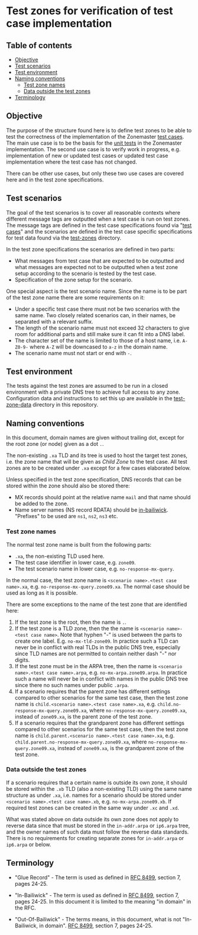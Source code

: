 # Test zones for verification of test case implementation

## Table of contents

* [Objective](#objective)
* [Test scenarios](#test-scenarios)
* [Test environment](#test-environment)
* [Naming conventions](#naming-conventions)
  * [Test zone names](#test-zone-names)
  * [Data outside the test zones](#data-outside-the-test-zones)
* [Terminology](#terminology)



## Objective

The purpose of the structure found here is to define test zones to be able to
test the correctness of the implementation of the Zonemaster [test cases]. The
main use case is to be the basis for the [unit tests] in the Zonemaster
implementation. The second use case is to verify work in progress, e.g.
implementation of new or updated test cases or updated test case
implementation where the test case has not changed.

There can be other use cases, but only these two use cases are covered here
and in the test zone specifications.


## Test scenarios

The goal of the test scenarios is to cover all reasonable contexts where
different message tags are outputted when a test case is run on test zones. The
message tags are defined in the test case specifications found via "[test cases]"
and the scenarios are defined in the test case specific specifications for test
data found via the [test-zones] directory.

In the test zone specifications the scenarios are defined in two parts:

* What messages from test case that are expected to be outputted and what
  messages are expected not to be outputted when a test zone setup according to
  the scenario is tested by the test case.
* Specification of the zone setup for the scenario.

One special aspect is the test scenario name. Since the name is to be part
of the test zone name there are some requirements on it:
* Under a specific test case there must not be two scenarios with the same name.
  Two closely related scenarios can, in their names, be separated with a
  relevant suffix.
* The length of the scenario name must not exceed 32 characters to give room for
  additional parts and still make sure it can fit into a DNS label.
* The character set of the name is limited to those of a host name, i.e.
  `A-Z0-9-` where `A-Z` will be downcased to `a-z` in the domain name.
* The scenario name must not start or end with `-`.


## Test environment

The tests against the test zones are assumed to be run in a closed environment
with a private DNS tree to achieve full access to any zone. Configuration data
and instructions to set this up are available in the [test-zone-data] directory
in this repository.

## Naming conventions

In this document, domain names are given without trailing dot, except for the root
zone (or node) given as a dot `.`.

The non-existing `.xa` TLD and its tree is used to host the target test
zones, i.e. the zone name that will be given as *Child Zone* to the test case.
All test zones are to be created under `.xa` except for a few cases elaborated
below.

Unless specified in the test zone specification, DNS records that can be stored
within the zone should also be stored there:
* MX records should point at the relative name `mail` and that name should be
  added to the zone.
* Name server names (NS record RDATA) should be [in-bailiwick]. "Prefixes" to be
  used are `ns1`, `ns2`, `ns3` etc.


### Test zone names

The normal test zone name is built from the following parts:
* `.xa`, the non-existing TLD used here.
* The test case identifier in lower case, e.g. `zone09`.
* The test scenario name in lower case, e.g. `no-response-mx-query`.

In the normal case, the test zone name is `<scenario name>.<test case name>.xa`,
e.g. `no-response-mx-query.zone09.xa`. The normal case should be used as long as
it is possible.

There are some exceptions to the name of the test zone that are identified here:
1. If the test zone is the root, then the name is `.`.
2. If the test zone is a TLD zone, then the the name is
   `<scenario name>-<test case name>`. Note that hyphen "-" is used between the
   parts to create one label. E.g. `no-mx-tld-zone09`. In practice such a TLD
   can never be in conflict with real TLDs in the public DNS tree, especially
   since TLD names are not permitted to contain neither dash "-" nor digits.
3. If the test zone must be in the ARPA tree, then the name is
   `<scenario name>.<test case name>.arpa`, e.g. `no-mx-arpa.zone09.arpa`. In
   practice such a name will never be in conflict with names in the public DNS
   tree since there no such names under public `.arpa`.
4. If a scenario requires that the parent zone has different settings compared to
   other scenarios for the same test case, then the test zone name is
   `child.<scenario name>.<test case name>.xa`, e.g.
   `child.no-response-mx-query.zone09.xa`, where
   `no-response-mx-query.zone09.xa`, instead of `zone09.xa`, is the parent zone
   of the test zone.
5. If a scenario requires that the grandparent zone has different settings
   compared to other scenarios for the same test case, then the test zone name is
   `child.parent.<scenario name>.<test case name>.xa`, e.g.
   `child.parent.no-response-mx-query.zone09.xa`, where
   `no-response-mx-query.zone09.xa`, instead of `zone09.xa`, is the grandparent
   zone of the test zone.

### Data outside the test zones

If a scenario requires that a certain name is outside its own zone, it should be
stored within the `.xb` TLD (also a non-existing TLD) using the same name
structure as under `.xa`, i.e. names for a scenario should be stored under
`<scenario name>.<test case name>.xb`, e.g. `no-mx-arpa.zone09.xb`. If required
test zones can be created in the same way under `.xc` and `.xd`.

What was stated above on data outside its own zone does not apply to reverse data
since that must be stored in the `in-addr.arpa` or `ip6.arpa` tree, and the
owner names of such data must follow the reverse data standards. There is no
requirements for creating separate zones for `in-addr.arpa` or `ip6.arpa` or
below.


## Terminology

* "Glue Record" - The term is used as defined in [RFC 8499], section 7, pages
  24-25.

* "In-Bailiwick" - The term is used as defined in [RFC 8499], section 7,
  pages 24-25. In this document it is limited to the meaning "in domain" in the
  RFC.

* "Out-Of-Bailiwick" - The terms means, in this document, what is not 
  "In-Bailiwick, in domain". [RFC 8499], section 7,  pages 24-25.


[Glue Records]:                                      #terminology
[In-Bailiwick]:                                      #terminology
[Out-Of-Bailiwick]:                                  #terminology
[RFC 8499]:                                          https://datatracker.ietf.org/doc/html/rfc8499#section-7
[Test cases]:                                        ../tests/README.md
[Test-zones]:                                        .
[Unit tests]:                                        https://github.com/zonemaster/zonemaster-engine/tree/master/t
[Test-zone-data]:                                    ../../../../test-zone-data
